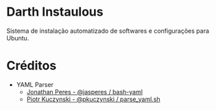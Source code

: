 # Darth Instaulous

Sistema de instalação automatizado de softwares e configurações para Ubuntu.



# Créditos
- YAML Parser
  - [Jonathan Peres - @jasperes / bash-yaml](https://github.com/jasperes/bash-yaml)
  - [Piotr Kuczynski - @pkuczynski / parse_yaml.sh](https://gist.github.com/pkuczynski/8665367)
